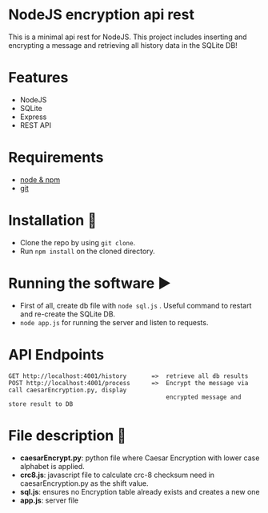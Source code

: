 # NodeJS encryption api rest

This is a minimal api rest for NodeJS. This project includes inserting and encrypting a message and retrieving all history data in the SQLite DB!

# Features

* NodeJS
* SQLite
* Express
* REST API

# Requirements

* [node & npm](https://nodejs.org/)
* [git](https://www.robinwieruch.de/git-essential-commands/)

# Installation :wrench:

* Clone the repo by using ```git clone```.
* Run ```npm install``` on the cloned directory.

# Running the software :arrow_forward:

* First of all, create db file with ```node sql.js``` . Useful command to restart and re-create the SQLite DB.
* ```node app.js``` for running the server and listen to requests.

# API Endpoints

```
GET http://localhost:4001/history       =>  retrieve all db results
POST http://localhost:4001/process      =>  Encrypt the message via call caesarEncryption.py, display
                                            encrypted message and store result to DB
```

# File description :page_with_curl:

* **caesarEncrypt.py**: python file where Caesar Encryption with lower case alphabet is applied.
* **crc8.js**: javascript file to calculate crc-8 checksum need in caesarEncryption.py as the shift value.
* **sql.js**: ensures no Encryption table already exists and creates a new one
* **app.js**: server file
